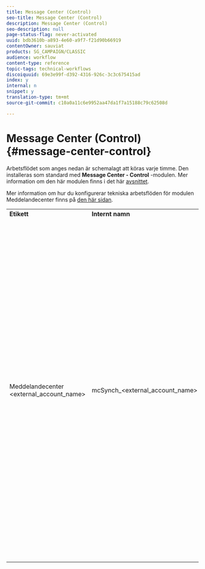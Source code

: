 ```yaml
---
title: Message Center (Control)
seo-title: Message Center (Control)
description: Message Center (Control)
seo-description: null
page-status-flag: never-activated
uuid: bdb3610b-a893-4e60-a9f7-f21d90b66919
contentOwner: sauviat
products: SG_CAMPAIGN/CLASSIC
audience: workflow
content-type: reference
topic-tags: technical-workflows
discoiquuid: 69e3e99f-d392-4316-926c-3c3c675415ad
index: y
internal: n
snippet: y
translation-type: tm+mt
source-git-commit: c10a0a11c6e9952aa47da1f7a15188c79c62508d

---
```



# Message Center (Control){#message-center-control}

Arbetsflödet som anges nedan är schemalagt att köras varje timme. Den installeras som standard med **Message Center - Control** -modulen. Mer information om den här modulen finns i det här [avsnittet](../../message-center/using/about-transactional-messaging.md).

Mer information om hur du konfigurerar tekniska arbetsflöden för modulen Meddelandecenter finns på [den här sidan](../../message-center/using/technical-workflows.md).

<table> 
 <tbody> 
  <tr> 
   <td> <strong>Etikett</strong><br /> </td> 
   <td> <strong>Internt namn</strong><br /> </td> 
   <td> <strong>Beskrivning</strong><br /> </td> 
  </tr> 
  <tr> 
   <td> Meddelandecenter &lt;external_account_name&gt;<br /> </td> 
   <td> mcSynch_&lt;external_account_name&gt;<br /> </td> 
   <td> Det här arbetsflödet:<br /> 
    <ul> 
     <li> <p>återställer listan över händelser som bearbetats av åtgärderna.</p> </li> 
     <li> <p>synkroniserar med tabellen NmsBroadLogMsg för att återställa leveranskunskaper.</p> </li> 
     <li> <p>återställer händelseloggar så snart synkroniseringen med tabellen NmsBroadLogMsg har slutförts.</p> </li> 
     <li> <p>synkroniserar med NmsTrackingUrl-tabellen för att återställa spårningen för leverans-URL:er.</p> </li> 
     <li> <p>återställer URL:er för händelsespårning så snart synkroniseringen med tabellen NmsTrackingUrl har slutförts.</p> </li> 
     <li> <p>Med kan du återställa alla e-postadresser som placerats i karantän var tredje timme efter att en leverans har skickats.</p> </li> 
    </ul> </td> 
  </tr> 
 </tbody> 
</table>

